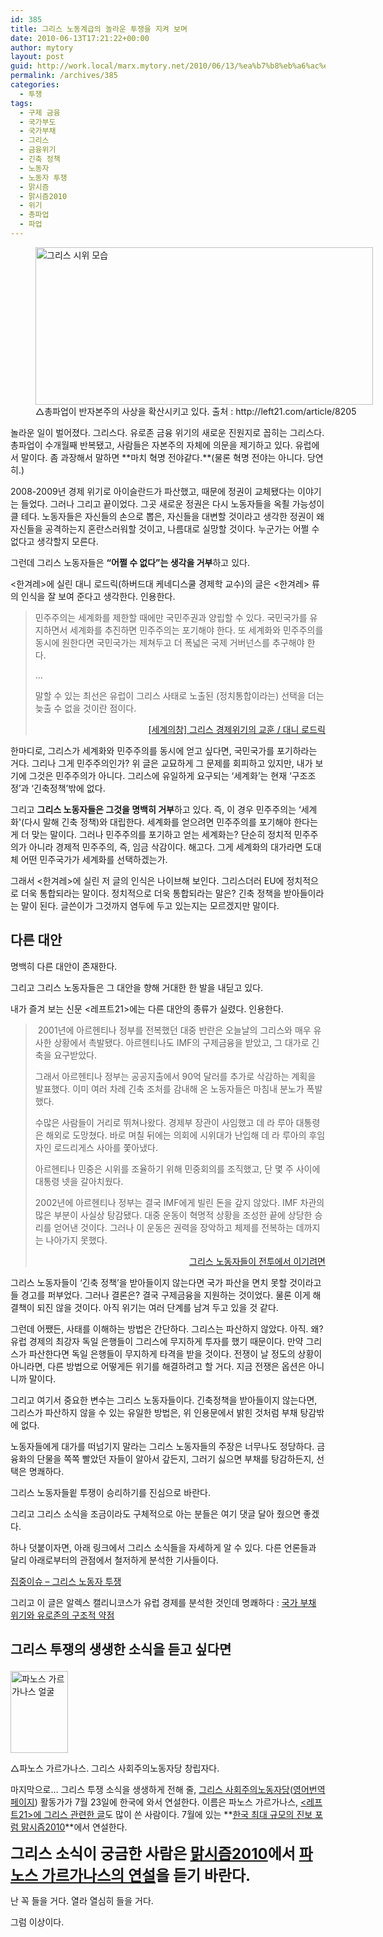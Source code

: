 ```yaml
---
id: 385
title: 그리스 노동계급의 놀라운 투쟁을 지켜 보며
date: 2010-06-13T17:21:22+00:00
author: mytory
layout: post
guid: http://work.local/marx.mytory.net/2010/06/13/%ea%b7%b8%eb%a6%ac%ec%8a%a4-%eb%85%b8%eb%8f%99%ea%b3%84%ea%b8%89%ec%9d%98-%eb%86%80%eb%9d%bc%ec%9a%b4-%ed%88%ac%ec%9f%81%ec%9d%84-%ec%a7%80%ec%bc%9c-%eb%b3%b4%eb%a9%b0/
permalink: /archives/385
categories:
  - 투쟁
tags:
  - 구제 금융
  - 국가부도
  - 국가부채
  - 그리스
  - 금융위기
  - 긴축 정책
  - 노동자
  - 노동자 투쟁
  - 맑시즘
  - 맑시즘2010
  - 위기
  - 총파업
  - 파업
---
```

<figure style="width: 540px" class="wp-caption aligncenter"><img src="http://work.local/marx.mytory.net/wp-content/uploads/1/cfile29.uf.114FD9104C150DABD2164B.jpg" width="540" height="252" alt="그리스 시위 모습" filename="cfile29.uf.114FD9104C150DABD2164B.jpg" filemime="" /><figcaption class="wp-caption-text">△총파업이 반자본주의 사상을 확산시키고 있다. 출처 : http://left21.com/article/8205</figcaption></figure>놀라운 일이 벌어졌다. 그리스다. 유로존 금융 위기의 새로운 진원지로 꼽히는 그리스다. 총파업이 수개월째 반복됐고, 사람들은 자본주의 자체에 의문을 제기하고 있다. 유럽에서 말이다. 좀 과장해서 말하면 **마치 혁명 전야같다.**(물론 혁명 전야는 아니다. 당연히.)

2008-2009년 경제 위기로 아이슬란드가 파산했고, 때문에 정권이 교체됐다는 이야기는 들었다. 그러나 그리고 끝이었다. 그곳 새로운 정권은 다시 노동자들을 옥죌 가능성이 클 테다. 노동자들은 자신들의 손으로 뽑은, 자신들을 대변할 것이라고 생각한 정권이 왜 자신들을 공격하는지 혼란스러워할 것이고, 나름대로 실망할 것이다. 누군가는 어쩔 수 없다고 생각할지 모른다.

그런데 그리스 노동자들은 **&#8220;어쩔 수 없다&#8221;는 생각을 거부**하고 있다.

&lt;한겨레&gt;에 실린&nbsp;대니 로드릭(하버드대 케네디스쿨 경제학 교수)의 글은 &lt;한겨레&gt; 류의 인식을 잘 보여 준다고 생각한다. 인용한다.

> 민주주의는 세계화를 제한할 때에만 국민주권과 양립할 수 있다. 국민국가를 유지하면서 세계화를 추진하면 민주주의는 포기해야 한다. 또 세계화와 민주주의를 동시에 원한다면 국민국가는 제쳐두고 더 폭넓은 국제 거버넌스를 추구해야 한다.
> 
> …
> 
> 말할 수 있는 최선은 유럽이 그리스 사태로 노출된 (정치통합이라는) 선택을 더는 늦출 수 없을 것이란 점이다. 
> 
> <p style="text-align: right; ">
>   <a href="http://www.hani.co.kr/arti/opinion/column/421734.html" target="_blank" title="[http://www.hani.co.kr/arti/opinion/column/421734.html]로 이동합니다.">[세계의창] 그리스 경제위기의 교훈 / 대니 로드릭</a>
> </p>

한마디로, 그리스가 세계화와 민주주의를 동시에 얻고 싶다면, 국민국가를 포기하라는 거다. 그리나 그게 민주주의인가? 위 글은 교묘하게 그 문제를 회피하고 있지만, 내가 보기에 그것은 민주주의가 아니다. 그리스에 유일하게 요구되는 &#8216;세계화&#8217;는 현재 &#8216;구조조정&#8217;과 &#8216;긴축정책&#8217;밖에 없다.

그리고 **그리스 노동자들은 그것을 명백히 거부**하고 있다. 즉, 이 경우 민주주의는 &#8216;세계화'(다시 말해 긴축 정책)와 대립한다. 세계화를 얻으려면 민주주의를 포기해야 한다는 게 더 맞는 말이다. 그러나 민주주의를 포기하고 얻는 세계화는? 단순히 정치적 민주주의가 아니라 경제적 민주주의, 즉, 임금 삭감이다. 해고다. 그게 세계화의 대가라면 도대체 어떤 민주국가가 세계화를 선택하겠는가.

그래서 &lt;한겨레&gt;에 실린 저 글의 인식은 나이브해 보인다. 그리스더러 EU에 정치적으로 더욱 통합되라는 말이다. 정치적으로 더욱 통합되라는 말은? 긴축 정책을 받아들이라는 말이 된다. 글쓴이가 그것까지 염두에 두고 있는지는 모르겠지만 말이다.

## 다른 대안

명백히 다른 대안이 존재한다. 

그리고 그리스 노동자들은 그 대안을 향해 거대한 한 발을 내딛고 있다.

내가 즐겨 보는 신문 &lt;레프트21&gt;에는 다른 대안의 종류가 실렸다. 인용한다.

> &nbsp;2001년에 아르헨티나 정부를 전복했던 대중 반란은 오늘날의 그리스와 매우 유사한 상황에서 촉발됐다. 아르헨티나도 IMF의 구제금융을 받았고, 그 대가로 긴축을 요구받았다.&nbsp;
> 
> 그래서 아르헨티나 정부는 공공지출에서 90억 달러를 추가로 삭감하는 계획을 발표했다. 이미 여러 차례 긴축 조처를 감내해 온 노동자들은 마침내 분노가 폭발했다.
> 
> 수많은 사람들이 거리로 뛰쳐나왔다. 경제부 장관이 사임했고 데 라 루아 대통령은 해외로 도망쳤다. 바로 며칠 뒤에는 의회에 시위대가 난입해 데 라 루아의 후임자인 로드리게스 사아를 쫓아냈다.
> 
> 아르헨티나 민중은 시위를 조율하기 위해 민중회의를 조직했고, 단 몇 주 사이에 대통령 넷을 갈아치웠다.&nbsp;
> 
> 2002년에 아르헨티나 정부는 결국 IMF에게 빌린 돈을 갚지 않았다. IMF 차관의 많은 부분이 사실상 탕감됐다. 대중 운동이 혁명적 상황을 조성한 끝에 상당한 승리를 얻어낸 것이다. 그러나 이 운동은 권력을 장악하고 체제를 전복하는 데까지는 나아가지 못했다.
> 
> <p style="text-align: right; ">
>   <a href="http://left21.com/article/8159" target="_blank" title="[http://left21.com/article/8159]로 이동합니다.">그리스 노동자들이 전투에서 이기려면</a>
> </p>

그리스 노동자들이 &#8216;긴축 정책&#8217;을 받아들이지 않는다면 국가 파산을 면치 못할 것이라고들 경고를 퍼부었다. 그러나 결론은? 결국 구제금융을 지원하는 것이었다. 물론 이게 해결책이 되진 않을 것이다. 아직 위기는 여러 단계를 남겨 두고 있을 것 같다.

그런데 어쨌든, 사태를 이해하는 방법은 간단하다. 그리스는 파산하지 않았다. 아직. 왜? 유럽 경제의 최강자 독일 은행들이 그리스에 무지하게 투자를 했기 때문이다. 만약 그리스가 파산한다면 독일 은행들이 무지하게 타격을 받을 것이다. 전쟁이 날 정도의 상황이 아니라면, 다른 방법으로 어떻게든 위기를 해결하려고 할 거다. 지금 전쟁은 옵션은 아니니까 말이다.

그리고 여기서 중요한 변수는 그리스 노동자들이다. 긴축정책을 받아들이지 않는다면, 그리스가 파산하지 않을 수 있는 유일한 방법은, 위 인용문에서 밝힌 것처럼 부채 탕감밖에 없다.

노동자들에게 대가를 떠넘기지 말라는 그리스 노동자들의 주장은 너무나도 정당하다. 금융화의 단물을 쪽쪽 빨았던 자들이 알아서 갚든지, 그러기 싫으면 부채를 탕감하든지, 선택은 명쾌하다.

그리스 노동자들읱 투쟁이 승리하기를 진심으로 바란다.

그리고 그리스 소식을 조금이라도 구체적으로 아는 분들은 여기 댓글 달아 줬으면 좋겠다.

하나 덧붙이자면, 아래 링크에서 그리스 소식들을 자세하게 알 수 있다. 다른 언론들과 달리 아래로부터의 관점에서 철저하게 분석한 기사들이다.

<a href="http://left21.com/6_issue.php?issue_no=69" target="_blank" title="[http://left21.com/6_issue.php?issue_no=69]로 이동합니다.">집중이슈 &#8211; 그리스 노동자 투쟁</a>

그리고 이 글은 알렉스 캘리니코스가 유럽 경제를 분석한 것인데 명쾌하다 :&nbsp;<a href="http://left21.com/article/8207" target="_blank" title="[http://left21.com/article/8207]로 이동합니다.">국가 부채 위기와 유로존의 구조적 약점</a> 

## 그리스 투쟁의 생생한 소식을 듣고 싶다면<figure style="width: 92px" class="wp-caption alignleft">

<img src="http://work.local/marx.mytory.net/wp-content/uploads/1/cfile1.uf.1335A9274C151319E77BF7.jpg" width="92" height="131" alt="파노스 가르가나스 얼굴" filename="cfile1.uf.1335A9274C151319E77BF7.jpg" filemime="" /><figcaption class="wp-caption-text">△파노스 가르가나스. 그리스 사회주의노동자당 창립자다.</figcaption></figure> 

마지막으로&#8230; 그리스 투쟁 소식을 생생하게 전해 줄, <a href="http://www.sek-ist.gr/" target="_blank" title="[http://www.sek-ist.gr/]로 이동합니다.">그리스 사회주의노동자당</a>(<a href="http://translate.google.co.kr/translate?hl=ko&sl=auto&tl=en&u=http://www.sek-ist.gr/" target="_blank" title="[http://translate.google.co.kr/translate?hl=ko&sl=auto&tl=en&u=http://www.sek-ist.gr/]로 이동합니다.">영어번역 페이지</a>) 활동가가 7월 23일에 한국에 와서 연설한다. 이름은 파노스 가르가나스,&nbsp;<a href="http://left21.com/3_search.php?keyword=%ED%8C%8C%EB%85%B8%EC%8A%A4+%EA%B0%80%EB%A5%B4%EA%B0%80%EB%82%98%EC%8A%A4" target="_blank" title="[http://left21.com/3_search.php?keyword=%ED%8C%8C%EB%85%B8%EC%8A%A4+%EA%B0%80%EB%A5%B4%EA%B0%80%EB%82%98%EC%8A%A4]로 이동합니다.">&lt;레프트21&gt;에 그리스 관련한 글</a>도 많이 쓴 사람이다. 7월에 있는&nbsp;**<a href="http://marxism.or.kr/2010/" target="_blank" title="[http://marxism.or.kr/2010/]로 이동합니다.">한국 최대 규모의 진보 포럼 맑시즘2010</a>**에서 연설한다.&nbsp;

**<span style="font-size: 18pt; ">그리스 소식이 궁금한 사람은 <a href="http://marxism.or.kr/2010/" target="_blank" title="[http://marxism.or.kr/2010/]로 이동합니다.">맑시즘2010</a>에서 <a href="http://marxism.or.kr/2010/speaker.php" target="_blank" title="[http://marxism.or.kr/2010/speaker.php]로 이동합니다.">파노스 가르가나스의 연설</a>을 듣기 바란다.</span>**

난 꼭 들을 거다. 열라 열심히 들을 거다.

그럼 이상이다.